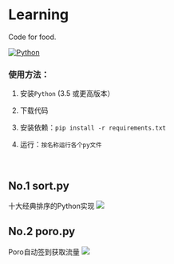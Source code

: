 # Learning
Code for food.

[![Python](https://img.shields.io/badge/Python-3.5%2B-blue.svg)](https://www.python.org)

### 使用方法：

1. 安装`Python` (3.5 或更高版本）

2. 下载代码

3. 安装依赖：`pip install -r requirements.txt`

4. 运行：`按名称运行各个py文件`
<br>

## No.1 sort.py
十大经典排序的Python实现
![](https://i.imgur.com/7Oh1lj3.png)


## No.2 poro.py
Poro自动签到获取流量
![](https://i.imgur.com/WehihBN.png)
